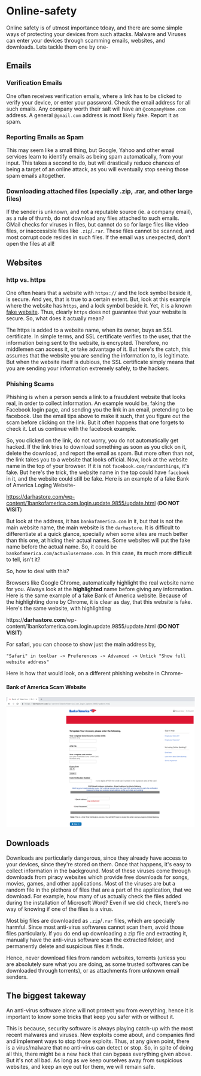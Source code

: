 # Online-safety

Online safety is of utmost importance tdoay, and there are some simple ways of protecting your devices from such attacks.
Malware and Viruses can enter your devices through scamming emails, websites, and downloads. Lets tackle them one by one-

## Emails

### Verification Emails
One often receives verification emails, where a link has to be clicked to verify your device, or enter your password. Check the email address for all such emails. Any company worth their salt will have an `@companyName.com` address. A general `@gmail.com` address is most likely fake. Report it as spam.

### Reporting Emails as Spam
This may seem like a small thing, but Google, Yahoo and other email services learn to identify emails as being spam automatically, from your input. This takes a second to do, but will drastically reduce chances of being a target of an online attack, as you will eventually stop seeing those spam emails altogether. 

### Downloading attached files (specially .zip, .rar, and other large files)
If the sender is unknown, and not a reputable source (ie. a company email), as a rule of thumb, do not download any files attached to such emails. GMail checks for viruses in files, but cannot do so for large files like video files, or inaccessible files like `.zip`/`.rar`. These files cannot be scanned, and most corrupt code resides in such files. If the email was unexpected, don't open the files at all!

## Websites

### http vs. https
One often hears that a website with `https://` and the lock symbol beside it, is secure. And yes, that is true to a certain extent. But, look at this example where the website has `https`, and a lock symbol beside it. Yet, it is a known [fake website](#Bank-of-America-Scam-Website). 
Thus, clearly `https` does not guarantee that your website is secure. So, what does it actually mean?

The https is added to a website name, when its owner, buys an SSL certificate. In simple terms, and SSL certificate verifies to the user, that the information being sent to the website, is encrypted. Therefore, no middlemen can access it, or take advantage of it. But here's the catch, this assumes that the website you are sending the information to, is legitimate. But when the website itself is dubious, the SSL certificate simply means that you are sending your information extremely safely, to the hackers.

### Phishing Scams
Phishing is when a person sends a link to a fraudulent website that looks real, in order to collect information. An example would be, faking the Facebook login page, and sending you the link in an email, pretending to be facebook. Use the email tips above to make it such, that you figure out the scam before clicking on the link. But it often happens that one forgets to check it. Let us continue with the facebook example.

So, you clicked on the link, do not worry, you do not automatically get hacked. If the link tries to download something as soon as you click on it, delete the download, and report the email as spam. But more often than not, the link takes you to a website that looks official. Now, look at the website name in the top of your browser. If it is not `facebook.com/randomthings`, it's fake. But here's the trick, the website name in the top could have `facebook` in it, and the website could still be fake. Here is an example of a fake Bank of America Loging Website-

https://darhastore.com/wp-content/1bankofamerica.com.login.update.9855/update.html (**DO NOT VISIT**)

But look at the address, it has `bankofamerica.com` in it, but that is not the main website name, the main website is the `darhastore`. It is difficult to differentiate at a quick glance, specially when some sites are much better than this one, at hiding their actual names. Some websites will put the fake name before the actual name. So, it could be `bankofamerica.com/actualusername.com`. In this case, its much more difficult to tell, isn't it?

So, how to deal with this?

Browsers like Google Chrome, automatically highlight the real website name for you. Always look at the **highlighted** name before giving any information.
Here is the same example of a fake Bank of America website. Because of the highlighting done by Chrome, it is clear as day, that this website is fake. Here's the same website, with highlighting

https://**darhastore.com**/wp-content/1bankofamerica.com.login.update.9855/update.html (**DO NOT VISIT**)

For safari, you can choose to show just the main address by, 
``` 
"Safari" in toolbar -> Preferences -> Advanced -> Untick "Show full website address"
```
Here is how that would look, on a different phishing website in Chrome- 

#### Bank of America Scam Website
![bofa_scam](BOFA_phishing.png)

## Downloads

Downloads are particularly dangerous, since they already have access to your devices, since they're stored on them. Once that happens, it's easy to collect information in the background. Most of these viruses come through downloads from piracy websites which provide free downloads for songs, movies, games, and other applications. Most of the viruses are but a random file in the plethora of files that are a part of the application, that we download. For example, how many of us actually check the files added during the installation of Microsoft Word? Even if we did check, there's no way of knowing if one of the files is a virus.

Most big files are downloaded as `.zip`/`.rar` files, which are specially harmful. Since most anti-virus softwares cannot scan them, avoid those files particularly. If you do end up downloading a zip file and extracting it, manually have the anti-virus software scan the extracted folder, and permanently delete and suspicious files it finds.

Hence, never download files from random websites, torrents (unless you are absolutely sure what you are doing, as some trusted softwares can be downloaded through torrents), or as attachments from unknown email senders. 

## The biggest takeway

An anti-virus software alone will not protect you from everything, hence it is important to know some tricks that keep you safer with or without it.

This is because, security software is always playing catch-up with the most recent malwares and viruses. New exploits come about, and companies find and implement ways to stop those exploits. Thus, at any given point, there is a virus/malware that no anti-virus can detect or stop. So, in spite of doing all this, there might be a new hack that can bypass everything given above. 
But it's not all bad. As long as we keep ourselves away from suspicious websites, and keep an eye out for them, we will remain safe. 
